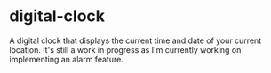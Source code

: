 # digital-clock
A digital clock that displays the current time and date of your current location.  It's still a work in progress as
I'm currently working on implementing an alarm feature.
